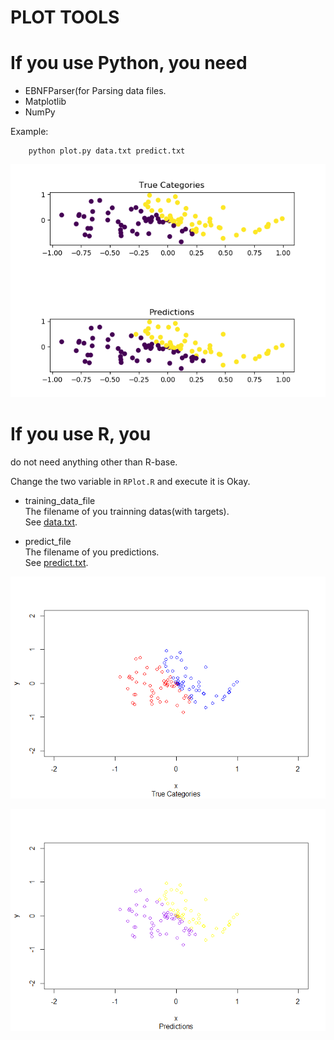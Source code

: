 # PLOT TOOLS


# If you use Python, you need

- EBNFParser(for Parsing data files.
- Matplotlib
- NumPy

Example:
```
    python plot.py data.txt predict.txt
```
[![EG](./EG.png)](./EG.png)

# If you use R, you 
do not need anything other than R-base.


Change the two variable in `RPlot.R` and execute it is Okay.
- training_data_file   
The filename of you trainning datas(with targets).  
See [data.txt](./data.txt).

- predict_file  
The filename of you predictions.  
See [predict.txt](./predict.txt).

[![true](./true.png)](./true.png)

[![pred](./pred.png)](./pred.png)

